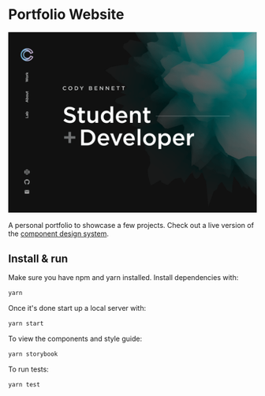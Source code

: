 # Portfolio Website

[![Site preview](/public/social-image.png)](https://codyb.co)

A personal portfolio to showcase a few projects. Check out a live version of the [component design system](https://codyb.co/storybook).

## Install & run

Make sure you have npm and yarn installed. Install dependencies with:

```bash
yarn
```

Once it's done start up a local server with:

```bash
yarn start
```

To view the components and style guide:

```bash
yarn storybook
```

To run tests:

```bash
yarn test
```
